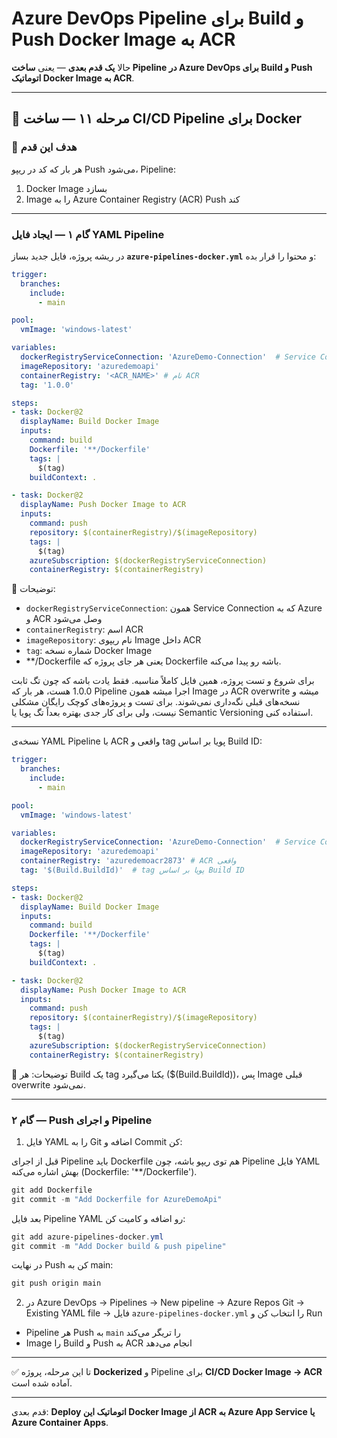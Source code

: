 # Azure DevOps Pipeline برای Build و Push Docker Image به ACR

حالا **یک قدم بعدی** — یعنی **ساخت Pipeline در Azure DevOps برای Build و Push اتوماتیک Docker Image به ACR**.

---

## 🔹 مرحله ۱۱ — ساخت CI/CD Pipeline برای Docker

### 🎯 هدف این قدم

هر بار که کد در ریپو Push می‌شود، Pipeline:

1. Docker Image بسازد
2. Image را به Azure Container Registry (ACR) Push کند

---

### گام ۱ — ایجاد فایل YAML Pipeline

در ریشه پروژه، فایل جدید بساز **`azure-pipelines-docker.yml`** و محتوا را قرار بده:

```yaml
trigger:
  branches:
    include:
      - main

pool:
  vmImage: 'windows-latest'

variables:
  dockerRegistryServiceConnection: 'AzureDemo-Connection'  # Service Connection به Azure
  imageRepository: 'azuredemoapi'
  containerRegistry: '<ACR_NAME>' # نام ACR
  tag: '1.0.0'

steps:
- task: Docker@2
  displayName: Build Docker Image
  inputs:
    command: build
    Dockerfile: '**/Dockerfile'
    tags: |
      $(tag)
    buildContext: .

- task: Docker@2
  displayName: Push Docker Image to ACR
  inputs:
    command: push
    repository: $(containerRegistry)/$(imageRepository)
    tags: |
      $(tag)
    azureSubscription: $(dockerRegistryServiceConnection)
    containerRegistry: $(containerRegistry)
```

🔹 توضیحات:

* `dockerRegistryServiceConnection`: همون Service Connection که به Azure و ACR وصل می‌شود
* `containerRegistry`: اسم ACR
* `imageRepository`: نام ریپوی Image داخل ACR
* `tag`: شماره نسخه Docker Image
* **/Dockerfile یعنی هر جای پروژه که Dockerfile باشه رو پیدا می‌کنه.

برای شروع و تست پروژه، همین فایل کاملاً مناسبه. فقط یادت باشه که چون تگ ثابت 1.0.0 هست، هر بار که Pipeline اجرا میشه همون Image در ACR overwrite میشه و نسخه‌های قبلی نگه‌داری نمی‌شوند. برای تست و پروژه‌های کوچک رایگان مشکلی نیست، ولی برای کار جدی بهتره بعداً تگ پویا یا Semantic Versioning استفاده کنی.

---

نسخه‌ی YAML Pipeline با ACR واقعی و tag پویا بر اساس Build ID:
```yaml
trigger:
  branches:
    include:
      - main

pool:
  vmImage: 'windows-latest'

variables:
  dockerRegistryServiceConnection: 'AzureDemo-Connection'  # Service Connection به Azure
  imageRepository: 'azuredemoapi'
  containerRegistry: 'azuredemoacr2873' # ACR واقعی
  tag: '$(Build.BuildId)'  # tag پویا بر اساس Build ID

steps:
- task: Docker@2
  displayName: Build Docker Image
  inputs:
    command: build
    Dockerfile: '**/Dockerfile'
    tags: |
      $(tag)
    buildContext: .

- task: Docker@2
  displayName: Push Docker Image to ACR
  inputs:
    command: push
    repository: $(containerRegistry)/$(imageRepository)
    tags: |
      $(tag)
    azureSubscription: $(dockerRegistryServiceConnection)
    containerRegistry: $(containerRegistry)
```
🔹 توضیحات:
هر Build یک tag یکتا می‌گیرد ($(Build.BuildId))، پس Image قبلی overwrite نمی‌شود.

---
### گام ۲ — Push و اجرای Pipeline

1. فایل YAML را به Git اضافه و Commit کن:
   
قبل از اجرای Pipeline باید Dockerfile هم توی ریپو باشه، چون Pipeline فایل YAML بهش اشاره می‌کنه (Dockerfile: '**/Dockerfile').
```powershell
git add Dockerfile
git commit -m "Add Dockerfile for AzureDemoApi"
```

بعد فایل Pipeline YAML رو اضافه و کامیت کن:
```powershell
git add azure-pipelines-docker.yml
git commit -m "Add Docker build & push pipeline"
```
در نهایت Push کن به main:
```powershell
git push origin main
```

2. در Azure DevOps → Pipelines → New pipeline → Azure Repos Git → Existing YAML file → فایل `azure-pipelines-docker.yml` را انتخاب کن و Run

* Pipeline هر Push به `main` را تریگر می‌کند
* Image را Build و Push به ACR انجام می‌دهد

---

✅ تا این مرحله، پروژه **Dockerized** و Pipeline برای **CI/CD Docker Image → ACR** آماده شده است.

---

قدم بعدی: **Deploy اتوماتیک این Docker Image از ACR به Azure App Service یا Azure Container Apps**.

